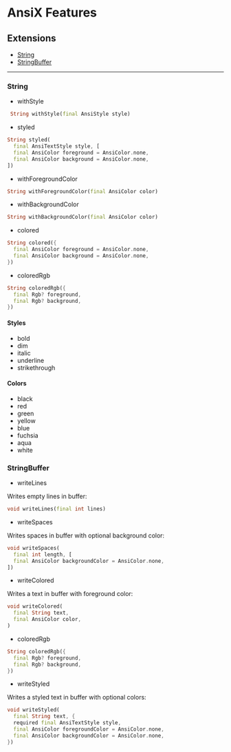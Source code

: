 # AnsiX Features


## Extensions

- [String](#string) 
- [StringBuffer](#stringbuffer) 


---


### String


- withStyle

```dart
 String withStyle(final AnsiStyle style)
```


- styled

```dart
String styled(
  final AnsiTextStyle style, [
  final AnsiColor foreground = AnsiColor.none,
  final AnsiColor background = AnsiColor.none,
]) 
```


- withForegroundColor

```dart
String withForegroundColor(final AnsiColor color)
```


- withBackgroundColor

```dart
String withBackgroundColor(final AnsiColor color)
```


- colored

```dart
String colored({
  final AnsiColor foreground = AnsiColor.none,
  final AnsiColor background = AnsiColor.none,
})
```


- coloredRgb

```dart
String coloredRgb({
  final Rgb? foreground,
  final Rgb? background,
})
```


#### Styles
- bold
- dim
- italic
- underline
- strikethrough


#### Colors
- black
- red
- green
- yellow
- blue
- fuchsia
- aqua
- white


### StringBuffer

- writeLines

Writes empty lines in buffer:


```dart
void writeLines(final int lines)
```


- writeSpaces

Writes spaces in buffer with optional background color:

```dart
void writeSpaces(
  final int length, [
  final AnsiColor backgroundColor = AnsiColor.none,
]) 
```


- writeColored

Writes a text in buffer with foreground color:

```dart
void writeColored(
  final String text,
  final AnsiColor color,
)
```


- coloredRgb

```dart
String coloredRgb({
  final Rgb? foreground,
  final Rgb? background,
})
```


- writeStyled

Writes a styled text in buffer with optional colors:

```dart
void writeStyled(
  final String text, {
  required final AnsiTextStyle style,
  final AnsiColor foregroundColor = AnsiColor.none,
  final AnsiColor backgroundColor = AnsiColor.none,
}) 
```
